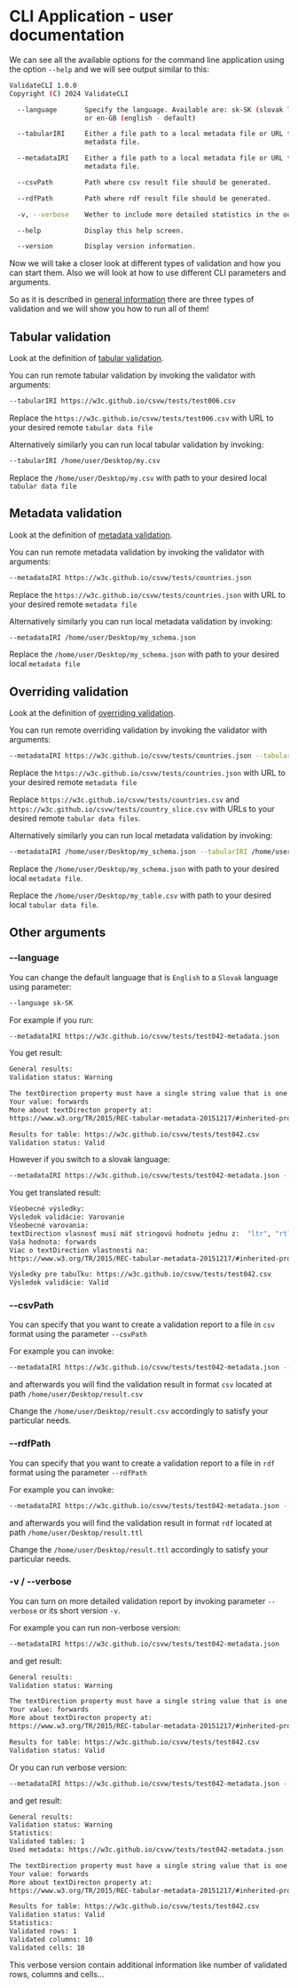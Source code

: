 # CLI Application - user documentation

We can see all the available options for the command line application using the option `--help`
and we will see output similar to this:
```bash
ValidateCLI 1.0.0
Copyright (C) 2024 ValidateCLI

  --language       Specify the language. Available are: sk-SK (slovak language)
                   or en-GB (english - default)

  --tabularIRI     Either a file path to a local metadata file or URL to remote
                   metadata file.

  --metadataIRI    Either a file path to a local metadata file or URL to remote
                   metadata file.

  --csvPath        Path where csv result file should be generated.

  --rdfPath        Path where rdf result file should be generated.

  -v, --verbose    Wether to include more detailed statistics in the output.

  --help           Display this help screen.

  --version        Display version information.
```
Now we will take a closer look at different types of validation and how you can start them. Also we will look at how to use different CLI parameters and arguments.

So as it is described in [general information](../../general/index.md) there are three types of validation and we will show you how to run all of them!

## Tabular validation
Look at the definition of [tabular validation](../../general/index.md#section-tabularValidation).

You can run remote tabular validation by invoking the validator with arguments:
```bash
--tabularIRI https://w3c.github.io/csvw/tests/test006.csv
```

Replace the `https://w3c.github.io/csvw/tests/test006.csv` with URL to your desired remote `tabular data file`

Alternatively similarly you can run local tabular validation by invoking:
```bash
--tabularIRI /home/user/Desktop/my.csv
```

Replace the `/home/user/Desktop/my.csv` with path to your desired local `tabular data file`

## Metadata validation
Look at the definition of [metadata validation](../../general/index.md#section-metadataValidation).

You can run remote metadata validation by invoking the validator with arguments:
```bash
--metadataIRI https://w3c.github.io/csvw/tests/countries.json
```

Replace the `https://w3c.github.io/csvw/tests/countries.json` with URL to your desired remote `metadata file`

Alternatively similarly you can run local metadata validation by invoking:
```bash
--metadataIRI /home/user/Desktop/my_schema.json
```

Replace the `/home/user/Desktop/my_schema.json` with path to your desired local `metadata file`

## Overriding validation
Look at the definition of [overriding validation](../../general/index.md#section-overridingValidation).


You can run remote overriding validation by invoking the validator with arguments:
```bash
--metadataIRI https://w3c.github.io/csvw/tests/countries.json --tabularIRI https://w3c.github.io/csvw/tests/countries.csv --tabularIRI https://w3c.github.io/csvw/tests/country_slice.csv
```

Replace the `https://w3c.github.io/csvw/tests/countries.json` with URL to your desired remote `metadata file`

Replace `https://w3c.github.io/csvw/tests/countries.csv` and `https://w3c.github.io/csvw/tests/country_slice.csv` with URLs to your desired remote `tabular data files`.


Alternatively similarly you can run local metadata validation by invoking:
```bash
--metadataIRI /home/user/Desktop/my_schema.json --tabularIRI /home/user/Desktop/my_table.csv
```

Replace the `/home/user/Desktop/my_schema.json` with path to your desired local `metadata file`.

Replace the `/home/user/Desktop/my_table.csv` with path to your desired local `tabular data file`.

## Other arguments

### --language

You can change the default language that is `English` to a `Slovak` language using parameter:
```bash
--language sk-SK
```

For example if you run:
```bash
--metadataIRI https://w3c.github.io/csvw/tests/test042-metadata.json
```

You get result:
```bash
General results:
Validation status: Warning

The textDirection property must have a single string value that is one of "ltr", "rtl", "auto" or "inherit" (the default).
Your value: forwards
More about textDirecton property at:
https://www.w3.org/TR/2015/REC-tabular-metadata-20151217/#inherited-properties

Results for table: https://w3c.github.io/csvw/tests/test042.csv
Validation status: Valid
```

However if you switch to a slovak language:
```bash
--metadataIRI https://w3c.github.io/csvw/tests/test042-metadata.json --language sk-SK
```
You get translated result:
```bash
Všeobecné výsledky:
Výsledok validácie: Varovanie
Všeobecné varovania:
textDirection vlasnosť musí máť stringovú hodnotu jednu z:  "ltr", "rtl", "auto" alebo "inherit" (default).
Vaša hodnota: forwards
Viac o textDirection vlastnosti na:
https://www.w3.org/TR/2015/REC-tabular-metadata-20151217/#inherited-properties

Výsledky pre tabuľku: https://w3c.github.io/csvw/tests/test042.csv
Výsledok validácie: Valid
```

### --csvPath
You can specify that you want to create a validation report to a file in `csv` format using the parameter `--csvPath`

For example you can invoke:
```bash
--metadataIRI https://w3c.github.io/csvw/tests/test042-metadata.json --csvPath /home/user/Desktop/result.csv
```

and afterwards you will find the validation result in format `csv` located at path `/home/user/Desktop/result.csv`

Change the `/home/user/Desktop/result.csv` accordingly to satisfy your particular needs.


### --rdfPath
You can specify that you want to create a validation report to a file in `rdf` format using the parameter `--rdfPath`

For example you can invoke:
```bash
--metadataIRI https://w3c.github.io/csvw/tests/test042-metadata.json --rdfPath /home/user/Desktop/result.ttl
```

and afterwards you will find the validation result in format `rdf` located at path `/home/user/Desktop/result.ttl`

Change the `/home/user/Desktop/result.ttl` accordingly to satisfy your particular needs.

### -v / --verbose

You can turn on more detailed validation report by invoking parameter `--verbose` or its short version `-v`.

For example you can run non-verbose version:
```bash
--metadataIRI https://w3c.github.io/csvw/tests/test042-metadata.json 
```
and get result:
```bash
General results:
Validation status: Warning

The textDirection property must have a single string value that is one of "ltr", "rtl", "auto" or "inherit" (the default).
Your value: forwards
More about textDirecton property at:
https://www.w3.org/TR/2015/REC-tabular-metadata-20151217/#inherited-properties

Results for table: https://w3c.github.io/csvw/tests/test042.csv
Validation status: Valid
```

Or you can run verbose version:
```bash
--metadataIRI https://w3c.github.io/csvw/tests/test042-metadata.json --verbose
```

and get result:
```bash
General results:
Validation status: Warning
Statistics:
Validated tables: 1
Used metadata: https://w3c.github.io/csvw/tests/test042-metadata.json

The textDirection property must have a single string value that is one of "ltr", "rtl", "auto" or "inherit" (the default).
Your value: forwards
More about textDirecton property at:
https://www.w3.org/TR/2015/REC-tabular-metadata-20151217/#inherited-properties

Results for table: https://w3c.github.io/csvw/tests/test042.csv
Validation status: Valid
Statistics:
Validated rows: 1
Validated columns: 10
Validated cells: 10
```

This verbose version contain additional information like number of validated rows, columns and cells...